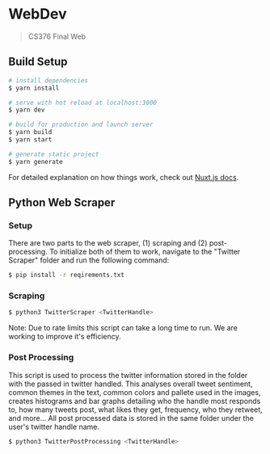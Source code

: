 # WebDev

> CS376 Final Web

## Build Setup

``` bash
# install dependencies
$ yarn install

# serve with hot reload at localhost:3000
$ yarn dev

# build for production and launch server
$ yarn build
$ yarn start

# generate static project
$ yarn generate
```

For detailed explanation on how things work, check out [Nuxt.js docs](https://nuxtjs.org).

## Python Web Scraper

### Setup

There are two parts to the web scraper, (1) scraping and (2) post-processing. To initialize both of them to work, navigate to the "Twitter Scraper" folder and run the following command:

``` bash
$ pip install -r reqirements.txt
```

### Scraping

``` bash
$ python3 TwitterScraper <TwitterHandle>
```

Note: Due to rate limits this script can take a long time to run. We are working to improve it's efficiency. 

### Post Processing

This script is used to process the twitter information stored in the folder with the passed in twitter handled. This analyses overall tweet sentiment, common themes in the text, common colors and pallete used in the images, creates histograms and bar graphs detailing who the handle most responds to, how many tweets post, what likes they get, frequency, who they retweet, and more... All post processed data is stored in the same folder under the user's twitter handle name. 

``` bash
$ python3 TwitterPostProcessing <TwitterHandle>
```


